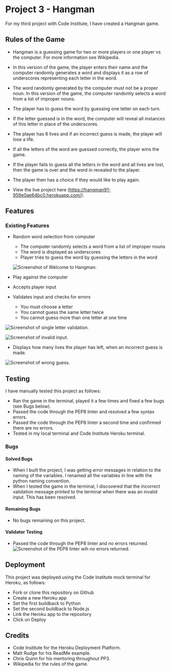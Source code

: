 # Project 3 - Hangman

For my third project with Code Institute, I have created a Hangman game.

## Rules of the Game
* Hangman is a guessing game for two or more players or one player vs the computer. For more information 
see Wikipedia.

* In this version of the game, the player enters their name and the computer randomly generates a word and 
displays it as a row of underscores representing each letter in the word.

* The word randomly generated by the computer must not be a proper noun. In this version of the 
game, the computer randomly selects a word from a list of improper nouns.

* The player has to guess the word by guessing one letter on each turn.

* If the letter guessed is in the word, the computer will reveal all instances of this letter in place of the underscores.

* The player has 6 lives and if an incorrect guess is made, the player will lose a life.

* If all the letters of the word are guessed correctly, the player wins the game.

* If the player fails to guess all the letters in the word and all lives are lost, then the game is over and the word in revealed to the player. 

* The player then has a choice if they would like to play again.

* View the live project here (https://hangman91-959e0ae64bc0.herokuapp.com/).

## Features
### Existing Features

* Random word selection from computer
    - The computer randomly selects a word from a list of improper nouns
    - The word is displayed as underscores 
    - Player tries to guess the word by guessing the letters in the word 

    ![Screenshot of Welcome to Hangman.](https://github.com/shaneduffy91/Hangman/blob/main/welcomeToHangman.png)

* Play against the computer
* Accepts player input
* Validates input and checks for errors
    - You must choose a letter
    - You cannot guess the same letter twice
    - You cannot guess more than one letter at one time

![Screenshot of single letter validation.](https://github.com/shaneduffy91/Hangman/blob/main/singleLetter.png)

![Screenshot of invalid input.](https://github.com/shaneduffy91/Hangman/blob/main/invalidInput.png)

* Displays how many lives the player has left, when an incorrect guess is made.

![Screenshot of wrong guess.](https://github.com/shaneduffy91/Hangman/blob/main/wrongGuess.png)

## Testing
I have manually tested this project as follows:

* Ran the game in the terminal, played it a few times and fixed a few bugs (see Bugs below).
* Passed the code through the PEP8 linter and resolved a few syntax errors.
* Passed the code through the PEP8 linter a second time and confirmed there are no errors.
* Tested in my local terminal and Code Institute Heroku terminal.


### Bugs
#### Solved Bugs

* When I built the project, I was getting error messages in relation to the naming of the variables.
I renamed all the variables in line with the python naming convention.
* When I tested the game in the terminal, I discovered that the incorrect validation message printed to the terminal when there was an invalid input. This has been resolved.

#### Remaining Bugs

* No bugs remaining on this project.

#### Validator Testing

* Passed the code through the PEP8 linter and no errors returned.
![Screenshot of the PEP8 linter wih no errors returned.](https://github.com/shaneduffy91/Hangman/blob/main/PP3-linter.png)

## Deployment
This project was deployed using the Code Institute mock terminal for Heroku, as follows:

* Fork or clone this repository on Github
* Create a new Heroku app
* Set the first buildback to Python
* Set the second buildback to Node.js
* Link the Heroku app to the repository
* Click on Deploy

## Credits

* Code Institute for the Heroku Deployment Platform.
* Matt Rudge for his ReadMe example.
* Chris Quinn for his mentoring throughout PP3.
* Wikipedia for the rules of the game.

